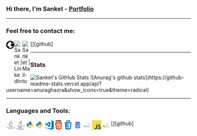 ### Hi there, I'm Sanket - [Portfolio][portfolio]

---
### Feel free to contact me:
[<img align="left" alt="Sanket | GitHub" width="22px" src="https://raw.githubusercontent.com/iconic/open-iconic/master/svg/globe.svg" />][github]
[<img align="left" alt="Sanket | LinkedIn" width="22px" src="https://cdn.jsdelivr.net/npm/simple-icons@v3/icons/linkedin.svg" />][linkedin]
[<img align="left" alt="Sanket | Mail-to" width="22px" src="https://cdn.jsdelivr.net/npm/simple-icons@v3/icons/Gmail.svg" />][email]
<br />

---
### Stats
  <img alt="Sanket's GitHub Stats" src="https://github-readme-stats.vercel.app/api?username=vavadiyasanket&show_icons=true&hide_border=true&theme=dark"/>
  ![Anurag's github stats](https://github-readme-stats.vercel.app/api?username=anuraghazra&show_icons=true&theme=radical)


<br/>

---
### Languages and Tools:
[<img align="left" alt="Java" width="26px" src="https://raw.githubusercontent.com/github/explore/80688e429a7d4ef2fca1e82350fe8e3517d3494d/topics/c/c.png" />][compiler-design]

[<img align="left" alt="Java" width="26px" src="https://raw.githubusercontent.com/github/explore/80688e429a7d4ef2fca1e82350fe8e3517d3494d/topics/java/java.png" />][data-structures-and-algorithms]

[<img align="left" alt="jupiter-notebook" width="26px" src="https://raw.githubusercontent.com/github/explore/80688e429a7d4ef2fca1e82350fe8e3517d3494d/topics/python/python.png" />][image-classification]

[<img align="left" alt="Python" width="26px" src="https://raw.githubusercontent.com/github/explore/80688e429a7d4ef2fca1e82350fe8e3517d3494d/topics/python/python.png" />][image-classification]

[<img align="left" alt="Visual Studio Code" width="26px" src="https://raw.githubusercontent.com/github/explore/80688e429a7d4ef2fca1e82350fe8e3517d3494d/topics/visual-studio-code/visual-studio-code.png" />][onlinemusic]
[<img align="left" alt="HTML5" width="26px" src="https://raw.githubusercontent.com/github/explore/80688e429a7d4ef2fca1e82350fe8e3517d3494d/topics/html/html.png" />][onlinemusic]
[<img align="left" alt="CSS3" width="26px" src="https://raw.githubusercontent.com/github/explore/80688e429a7d4ef2fca1e82350fe8e3517d3494d/topics/css/css.png" />][onlinemusic]
[<img align="left" alt="SQL" width="26px" src="https://raw.githubusercontent.com/github/explore/80688e429a7d4ef2fca1e82350fe8e3517d3494d/topics/sql/sql.png" />][onlinemusic]
[<img align="left" alt="MySQL" width="26px" src="https://raw.githubusercontent.com/github/explore/80688e429a7d4ef2fca1e82350fe8e3517d3494d/topics/mysql/mysql.png" />][onlinemusic]

[<img align="left" alt="JavaScript" width="26px" src="https://raw.githubusercontent.com/github/explore/80688e429a7d4ef2fca1e82350fe8e3517d3494d/topics/javascript/javascript.png" />][color-game    ]

[<img align="left" alt="GitHub" width="26px" src="https://raw.githubusercontent.com/github/explore/80688e429a7d4ef2fca1e82350fe8e3517d3494d/topics/mysql/mysql.png" />][github]

[portfolio]: https://vavadiyasanket.github.io/
[gihub]: https://github.com/vavadiyasanket
[email]: mailto:vavadiyasanket249@gmail.com
[linkedin]: http://linkedin.com/in/vavadiya-sanket
[compiler-design]: https://github.com/vavadiyasanket/Compiler-Design
[data-structures-and-algorithms]: https://github.com/vavadiyasanket/Data-Structures-and-Algorithms
[image-classification]: https://github.com/vavadiyasanket/Image-Classification
[onlinemusic]: https://github.com/vavadiyasanket/OnlineMusic
[color-game]: https://github.com/vavadiyasanket/Color-Game